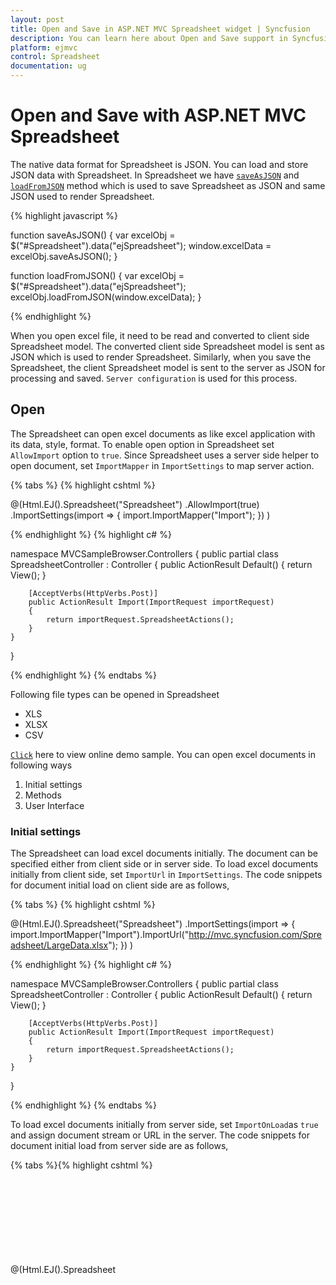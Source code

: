 ```yaml
---
layout: post
title: Open and Save in ASP.NET MVC Spreadsheet widget | Syncfusion
description: You can learn here about Open and Save support in Syncfusion ASP.NET MVC Spreadsheet control and more details.
platform: ejmvc
control: Spreadsheet
documentation: ug
--- 
```


# Open and Save with ASP.NET MVC Spreadsheet
The native data format for Spreadsheet is JSON. You can load and store JSON data with Spreadsheet. In Spreadsheet we have [`saveAsJSON`](http://help.syncfusion.com/api/js/ejspreadsheet#methods:saveasjson "saveAsJSON") and [`loadFromJSON`](https://help.syncfusion.com/api/js/ejspreadsheet#methods:loadfromjson "loadFromJSON") method which is used to save Spreadsheet as JSON and same JSON used to render Spreadsheet.

{% highlight javascript %}

function saveAsJSON() {
    var excelObj = $("#Spreadsheet").data("ejSpreadsheet");
    window.excelData = excelObj.saveAsJSON();
}

function loadFromJSON() {
    var excelObj = $("#Spreadsheet").data("ejSpreadsheet");
    excelObj.loadFromJSON(window.excelData);
}   
    
{% endhighlight %}

When you open excel file, it need to be read and converted to client side Spreadsheet model. The converted client side Spreadsheet model is sent as JSON which is used to render Spreadsheet. Similarly, when you save the Spreadsheet, the client Spreadsheet model is sent to the server as JSON for processing and saved. `Server configuration` is used for this process. 

## Open 
The Spreadsheet can open excel documents as like excel application with its data, style, format. To enable open option in Spreadsheet set `AllowImport` option to `true`. Since Spreadsheet uses a server side helper to open document, set `ImportMapper` in `ImportSettings` to map server action.

{% tabs %}
{% highlight cshtml %}

@(Html.EJ().Spreadsheet<object>("Spreadsheet")
    .AllowImport(true)
    .ImportSettings(import =>
    {
        import.ImportMapper("Import");
    })
)
    
{% endhighlight %}
{% highlight c# %}

namespace MVCSampleBrowser.Controllers
{
    public partial class SpreadsheetController : Controller
    {
        public ActionResult Default()
        {
            return View();
        }

        [AcceptVerbs(HttpVerbs.Post)]
        public ActionResult Import(ImportRequest importRequest)
        {
            return importRequest.SpreadsheetActions();
        }
    }
}
    
{% endhighlight %}
{% endtabs %}

Following file types can be opened in Spreadsheet

* XLS
* XLSX
* CSV

[`Click`](http://mvc.syncfusion.com/demos/web/spreadsheet/importexport "Click") here to view online demo sample. You can open excel documents in following ways

1. Initial settings
2. Methods
3. User Interface

### Initial settings
The Spreadsheet can load excel documents initially. The document can be specified either from client side or in server side. To load excel documents initially from client side, set `ImportUrl` in `ImportSettings`. The code snippets for document initial load on client side are as follows,

{% tabs %}
{% highlight cshtml %}

@(Html.EJ().Spreadsheet<object>("Spreadsheet")
    .ImportSettings(import =>
    {
        import.ImportMapper("Import").ImportUrl("http://mvc.syncfusion.com/Spreadsheet/LargeData.xlsx");
    })
)
    
{% endhighlight %}
{% highlight c# %}

namespace MVCSampleBrowser.Controllers
{
    public partial class SpreadsheetController : Controller
    {
        public ActionResult Default()
        {
            return View();
        }

        [AcceptVerbs(HttpVerbs.Post)]
        public ActionResult Import(ImportRequest importRequest)
        {
            return importRequest.SpreadsheetActions();
        }
    }
}
    
{% endhighlight %}
{% endtabs %}

To load excel documents initially from server side, set `ImportOnLoad`as `true` and assign document stream or URL in the server. The code snippets for document initial load from server side are as follows,

{% tabs %}{% highlight cshtml %}

@(Html.EJ().Spreadsheet<object>("Spreadsheet")
    .ImportSettings(import =>
    {
        import.ImportOnLoad(true).ImportMapper("Import");
    })
)

{% endhighlight %}
{% highlight c# %}

namespace MVCSampleBrowser.Controllers
{
    public partial class SpreadsheetController : Controller
    {
        public ActionResult Default()
        {
            return View();
        }

        [AcceptVerbs(HttpVerbs.Post)]
        public ActionResult Import(ImportRequest importRequest)
        {
            importRequest.Url = "http://mvc.syncfusion.com/Spreadsheet/LargeData.xlsx";
            return importRequest.SpreadsheetActions();
        }
    }
}
    
{% endhighlight %}
{% endtabs %}

![Loading excel documents](Open-and-Save_images/Open-and-Save_img1.png)

### Methods
To open an excel document, [`import`](http://help.syncfusion.com/api/js/ejspreadsheet#methods:import "import") method should be called with import options as a parameter. The Spreadsheet can open excel document as a stream or file URL.
 
#### Stream
Spreadsheet can open excel document as a stream and the document stream was either from the client side or it can be specified in server side. The code snippets to open excel document as a stream from client side are as follows,

{% highlight javascript %}

function fileOpen(args) {
    var excelObj = $("#Spreadsheet").data("ejSpreadsheet"),
    stream = args.files[0]; // file stream from ejUploadbox
    excelObj["import"]({ file: stream });
}
    
{% endhighlight %}

The Code snippets to specify excel document as stream in server side are as follows,

{% highlight c# %}

namespace MVCSampleBrowser.Controllers
{
    public partial class SpreadsheetController : Controller
    {
        public ActionResult Default()
        {
            var DataSource = new OrderItemsDataContext().GetAllItemDetails.ToList();
            ViewBag.Datasource = DataSource;
            return View();
        }
 
        [AcceptVerbs(HttpVerbs.Post)]
        public ActionResult Import(ImportRequest importRequest)
        {
            importRequest.FileStream = getFileStream(); // assign file stream
            return importRequest.SpreadsheetActions();
        }
    }
}

{% endhighlight %}

#### File URL
Spreadsheet can open excel document from specified URL. The URL can be specified either from client side or in server side. The code snippets to open excel document as URL from client side are as follows,

{% highlight javascript %}

function fileOpen() {
    var excelObj = $("#Spreadsheet").data("ejSpreadsheet");
    excelObj["import"]({Url: "http://mvc.syncfusion.com/Spreadsheet/LargeData.xlsx"});
}
    
{% endhighlight %}

The Code snippets to specify excel document as URL in server side are as follows,

{% highlight c# %}

namespace MVCSampleBrowser.Controllers
{
    public partial class SpreadsheetController : Controller
    {
        public ActionResult Default()
        {
            return View();
        }

        [AcceptVerbs(HttpVerbs.Post)]
        public ActionResult Import(ImportRequest importRequest)
        {
            importRequest.Url = "http://mvc.syncfusion.com/Spreadsheet/LargeData.xlsx";
            return importRequest.SpreadsheetActions();
        }
    }
}
    
{% endhighlight %}

### User Interface
You can dynamically open excel document by clicking the file menu in ribbon and choose Open to upload excel file. 

## Save
The Spreadsheet can save its data, style, format into an excel file. To enable save option in Spreadsheet set `AllowExporting` option in `ExportSettings` as `true`. Since Spreadsheet uses server side helper to save documents set `ExcelUrl` in `ExportSettings` option.

{% tabs %}
{% highlight cshtml %}

@(Html.EJ().Spreadsheet<object>("Spreadsheet")
    .ExportSettings(export =>
    {
        export.AllowExporting(true).ExcelUrl("ExportToExcel").CsvUrl("ExportToCSV").PdfUrl("ExportToPDF");
    })
)
    
{% endhighlight %}
{% highlight c# %}

namespace MVCSampleBrowser.Controllers
{
    public partial class SpreadsheetController : Controller
    {
        public ActionResult Default()
        {
            return View();
        }
        
        [AcceptVerbs(HttpVerbs.Post)]
        public void ExportToExcel(string sheetModel, string sheetData, string password)
        {
            if (String.IsNullOrEmpty(password))
                Spreadsheet.Save(sheetModel, sheetData, "sample", ExportFormat.XLSX, ExcelVersion.Excel2013);
            else
                Spreadsheet.Save(sheetModel, sheetData, "sample", ExportFormat.XLSX, ExcelVersion.Excel2013, password);
        }

        [AcceptVerbs(HttpVerbs.Post)]
        public void ExportToCsv(string sheetModel, string sheetData)
        {
            Spreadsheet.Save(sheetModel, sheetData, "sample", ExportFormat.CSV);
        }

        [AcceptVerbs(HttpVerbs.Post)]
        public void ExportToPdf(string sheetModel, string sheetData)
        {
            Spreadsheet.Save(sheetModel, sheetData, "sample", ExportFormat.PDF);
        }
    }
}
    
{% endhighlight %}
{% endtabs %}


N> To export as Stream skip file name parameter in Save method. For more details refer below code snippets,
N> Stream stream = Spreadsheet.Save(sheetModel, sheetData, ExportFormat.XLSX, ExcelVersion.Excel2013);

You can save Spreadsheet contents with following file types,

* XLS
* XLSX
* CSV
* PDF

[`Click`](http://mvc.syncfusion.com/demos/web/spreadsheet/importexport "Click") here to view online demo sample. You can save excel documents in following ways

1. Methods
2. User Interface

### Methods
To save Spreadsheet document as excel file, [`export`](http://help.syncfusion.com/api/js/ejspreadsheet#methods:xlexport-export "export") method should be called with file type as parameter. The code snippets to save Spreadsheet document are as follows,

{% highlight javascript %}

function saveAsFile() {
    var excelObj = $("#spreadsheet").data("ejSpreadsheet");
    excelObj.XLExport["export"](ej.Spreadsheet.exportType.Excel);
}
    
{% endhighlight %}

### User Interface
You can dynamically save Spreadsheet by clicking file menu in ribbon and choose `SaveAs` option.

## Server dependencies
Import and Export Helper functions are available in the assembly `Syncfusion.EJ.Export`, which is available in Essential Studio and Essential JavaScript builds. The full list of assemblies needed for Spreadsheet import and export are as follows.

1. Syncfusion.EJ
2. Syncfusion.EJ.Export
3. Syncfusion.Linq.Base
4. Syncfusion.Compression.Base
5. Syncfusion.DocIO.Base
6. Syncfusion.XlsIO.Base
7. Syncfusion.PDF.Base
    
N> 1.  The above mentioned assemblies will be available in below location after Essential Studio build installation.
N> 2.  C:\Program Files (x86)\Syncfusion\Essential Studio\x.x.x.x\precompiledassemblies\x.x.x.x\y.y.
N> 3.  x.x.x.x defines build version of Essential Studio and y.y defines .NET Framework version.
